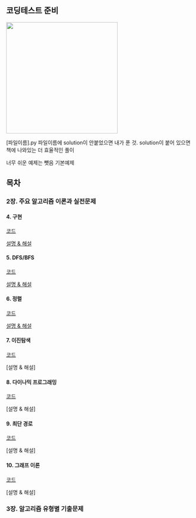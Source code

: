 ## 코딩테스트 준비

<img src = "https://user-images.githubusercontent.com/42762236/101512360-42125800-39be-11eb-9bcf-86173de1dada.png" width="300px">



[파일이름].py 파일이름에 solution이 안붙었으면 내가 푼 것. 
solution이 붙어 있으면 책에 나와있는 더 효율적인 풀이

너무 쉬운 예제는 뺏음
기본예제




## 목차

### **2장. 주요 알고리즘 이론과 실전문제**


#### 4. 구현
[코드](https://github.com/Youngminah/thisiscodingtest/tree/master/2장.주요알고리즘이론/04.구현)

[설명 & 해설](https://cau-meng2.tistory.com/73?category=826666)

#### 5. DFS/BFS
[코드](https://github.com/Youngminah/thisiscodingtest/tree/master/2장.주요알고리즘이론/05.DFSBFS)

[설명 & 해설](https://cau-meng2.tistory.com/75?category=826666)


#### 6. 정렬
[코드](https://github.com/Youngminah/thisiscodingtest/tree/master/2장.주요알고리즘이론/06.정렬)

[설명 & 해설](https://cau-meng2.tistory.com/76?category=826666)


#### 7. 이진탐색
[코드](https://github.com/Youngminah/thisiscodingtest/tree/master/2장.주요알고리즘이론/07.이진탐색)

[설명 & 해설]


#### 8. 다이나믹 프로그래밍
[코드](https://github.com/Youngminah/thisiscodingtest/tree/master/2장.주요알고리즘이론/08.다이나믹)

[설명 & 해설]

#### 9. 최단 경로
[코드](https://github.com/Youngminah/thisiscodingtest/tree/master/2장.주요알고리즘이론/09.최단경로)

[설명 & 해설]

#### 10. 그래프 이론
[코드](https://github.com/Youngminah/thisiscodingtest/tree/master/2장.주요알고리즘이론/10.그래프이론)

[설명 & 해설]






### **3장. 알고리즘 유형별 기출문제**
